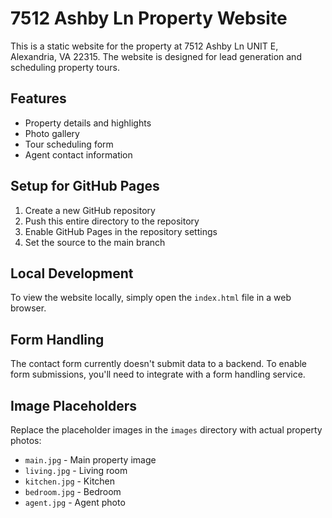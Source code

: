 # 7512 Ashby Ln Property Website

This is a static website for the property at 7512 Ashby Ln UNIT E, Alexandria, VA 22315. The website is designed for lead generation and scheduling property tours.

## Features

- Property details and highlights
- Photo gallery
- Tour scheduling form
- Agent contact information

## Setup for GitHub Pages

1. Create a new GitHub repository
2. Push this entire directory to the repository
3. Enable GitHub Pages in the repository settings
4. Set the source to the main branch

## Local Development

To view the website locally, simply open the `index.html` file in a web browser.

## Form Handling

The contact form currently doesn't submit data to a backend. To enable form submissions, you'll need to integrate with a form handling service.

## Image Placeholders

Replace the placeholder images in the `images` directory with actual property photos:

- `main.jpg` - Main property image
- `living.jpg` - Living room
- `kitchen.jpg` - Kitchen
- `bedroom.jpg` - Bedroom
- `agent.jpg` - Agent photo
